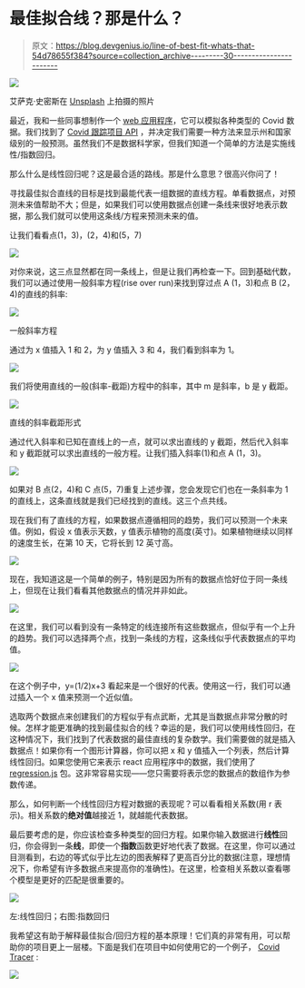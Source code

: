 # 最佳拟合线？那是什么？

> 原文：<https://blog.devgenius.io/line-of-best-fit-whats-that-54d78655f384?source=collection_archive---------30----------------------->

![](img/7ab592400546b4533e33b2b33370a626.png)

艾萨克·史密斯在 [Unsplash](https://unsplash.com?utm_source=medium&utm_medium=referral) 上拍摄的照片

最近，我和一些同事想制作一个 [web 应用程序](https://covid-tracer.netlify.app/)，它可以模拟各种类型的 Covid 数据。我们找到了 [Covid 跟踪项目 API](https://covidtracking.com/api) ，并决定我们需要一种方法来显示州和国家级别的一般预测。虽然我们不是数据科学家，但我们知道一个简单的方法是实施线性/指数回归。

那么什么是线性回归呢？这是最合适的路线。那是什么意思？很高兴你问了！

寻找最佳拟合直线的目标是找到最能代表一组数据的直线方程。单看数据点，对预测未来值帮助不大；但是，如果我们可以使用数据点创建一条线来很好地表示数据，那么我们就可以使用这条线/方程来预测未来的值。

让我们看看点(1，3)，(2，4)和(5，7)

![](img/6e33088da86c8348b99d1b213458fe3f.png)

对你来说，这三点显然都在同一条线上，但是让我们再检查一下。回到基础代数，我们可以通过使用一般斜率方程(rise over run)来找到穿过点 A (1，3)和点 B (2，4)的直线的斜率:

![](img/1146e3b5bcf0b26cc9b028c59243693d.png)

一般斜率方程

通过为 x 值插入 1 和 2，为 y 值插入 3 和 4，我们看到斜率为 1。

![](img/eecf6eef4cd6767895ec08631a047bd6.png)

我们将使用直线的一般(斜率-截距)方程中的斜率，其中 m 是斜率，b 是 y 截距。

![](img/203024a2f0837575be453716ee8ffc73.png)

直线的斜率截距形式

通过代入斜率和已知在直线上的一点，就可以求出直线的 y 截距，然后代入斜率和 y 截距就可以求出直线的一般方程。让我们插入斜率(1)和点 A (1，3)。

![](img/820c83ea5d259e9a199d07dbac66da05.png)

如果对 B 点(2，4)和 C 点(5，7)重复上述步骤，您会发现它们也在一条斜率为 1 的直线上，这条直线就是我们已经找到的直线。这三个点共线。

现在我们有了直线的方程，如果数据点遵循相同的趋势，我们可以预测一个未来值。例如，假设 x 值表示天数，y 值表示植物的高度(英寸)。如果植物继续以同样的速度生长，在第 10 天，它将长到 12 英寸高。

![](img/9568b58d5521fb7d13afef55d6c8cd3f.png)

现在，我知道这是一个简单的例子，特别是因为所有的数据点恰好位于同一条线上，但现在让我们看看其他数据点的情况并非如此。

![](img/8015070198de409df88893f78f960e09.png)

在这里，我们可以看到没有一条特定的线连接所有这些数据点，但似乎有一个上升的趋势。我们可以选择两个点，找到一条线的方程，这条线似乎代表数据点的平均值。

![](img/0055d09c34d4889474058ccab632154f.png)

在这个例子中，y=(1/2)x+3 看起来是一个很好的代表。使用这一行，我们可以通过插入一个 x 值来预测一个近似值。

选取两个数据点来创建我们的方程似乎有点武断，尤其是当数据点非常分散的时候。怎样才能更准确的找到最佳拟合的线？幸运的是，我们可以使用线性回归，在这种情况下，我们找到了代表数据的最佳直线的复杂数学。我们需要做的就是插入数据点！如果你有一个图形计算器，你可以把 x 和 y 值插入一个列表，然后计算线性回归。如果您使用它来表示 react 应用程序中的数据，我们使用了 [regression.js](https://www.npmjs.com/package/regression) 包。这非常容易实现——您只需要将表示您的数据点的数组作为参数传递。

那么，如何判断一个线性回归方程对数据的表现呢？可以看看相关系数(用 r 表示)。相关系数的**绝对值**越接近 1，就越能代表数据。

最后要考虑的是，你应该检查多种类型的回归方程。如果你输入数据进行**线性**回归，你会得到一条**线**，即使一个**指数**函数更好地代表了数据。在这里，你可以通过目测看到，右边的等式似乎比左边的图表解释了更高百分比的数据(注意，理想情况下，你希望有许多数据点来提高你的准确性)。在这里，检查相关系数以查看哪个模型是更好的匹配是很重要的。

![](img/27e8e9c7ccbf818dfa10b218d20f7ba3.png)

左:线性回归；右图:指数回归

我希望这有助于解释最佳拟合/回归方程的基本原理！它们真的非常有用，可以帮助你的项目更上一层楼。下面是我们在项目中如何使用它的一个例子， [Covid Tracer](https://covid-tracer.netlify.app/) :

![](img/5e1ce39e7fcd0a7477b80624bafa8d84.png)